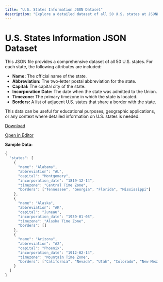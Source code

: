 ```yaml
---
title: "U.S. States Information JSON Dataset"
description: "Explore a detailed dataset of all 50 U.S. states at JSONLint.com. From state names, capitals, to timezones and neighboring borders, get all the insights you need in one comprehensive JSON file."
---
```


# U.S. States Information JSON Dataset

This JSON file provides a comprehensive dataset of all 50 U.S. states. For each state, the following attributes are included:

- **Name:** The official name of the state.
- **Abbreviation:** The two-letter postal abbreviation for the state.
- **Capital:** The capital city of the state.
- **Incorporation Date:** The date when the state was admitted to the Union.
- **Timezone:** The primary timezone in which the state is located.
- **Borders:** A list of adjacent U.S. states that share a border with the state.

This data can be useful for educational purposes, geographic applications, or any context where detailed information on U.S. states is needed.

[Download](/datasets/us-states-with-detail.json)

[Open in Editor](/?url=%%NEXT_PUBLIC_BASE_URL%%/datasets/us-states-with-detail.json)

**Sample Data:**

```javascript
{
  "states": [
    {
      "name": "Alabama",
      "abbreviation": "AL",
      "capital": "Montgomery",
      "incorporation_date": "1819-12-14",
      "timezone": "Central Time Zone",
      "borders": ["Tennessee", "Georgia", "Florida", "Mississippi"]
    },
    {
      "name": "Alaska",
      "abbreviation": "AK",
      "capital": "Juneau",
      "incorporation_date": "1959-01-03",
      "timezone": "Alaska Time Zone",
      "borders": []
    },
    {
      "name": "Arizona",
      "abbreviation": "AZ",
      "capital": "Phoenix",
      "incorporation_date": "1912-02-14",
      "timezone": "Mountain Time Zone",
      "borders": ["California", "Nevada", "Utah", "Colorado", "New Mexico"]
    }
  ]
}
```